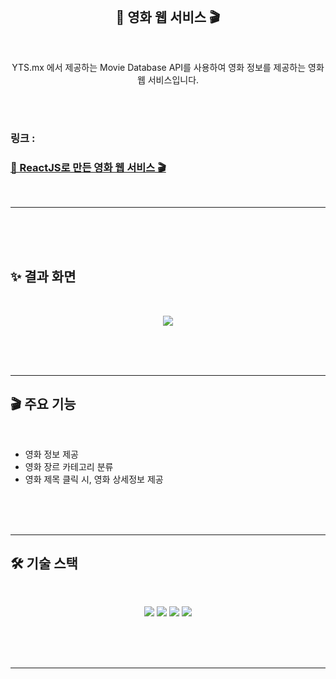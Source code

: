 <br /><br /><br />

<h2 align="middle">🎥 영화 웹 서비스 🎬<br/></h2>
<br />
<p align="middle">YTS.mx 에서 제공하는 Movie Database API를 사용하여 영화 정보를 제공하는 영화 웹 서비스입니다.</p>
<br />

<br/>

### 링크 :

### <a href="https://alsth712.github.io/react-movie-app/">🎥 ReactJS로 만든 영화 웹 서비스 🎬</a>

<br/>

---

<br /><br /><br />

## ✨ 결과 화면

<br/>

<p align="center">
<img src="https://user-images.githubusercontent.com/81960250/175765785-744e2624-34f7-4f90-9d43-99449eccbff7.gif" />
</p>

<br /><br /><br />

---

## 🎬 주요 기능

<br/>

- 영화 정보 제공
- 영화 장르 카테고리 분류
- 영화 제목 클릭 시, 영화 상세정보 제공

<br /><br /><br />

---

## 🛠 기술 스택

<br/>

<p align="middle">
  <img src="https://img.shields.io/badge/html-E34F26?style=for-the-badge&logo=html5&logoColor=white" />
  <img src="https://img.shields.io/badge/css-1572B6?style=for-the-badge&logo=css3&logoColor=white" />
  <img src="https://img.shields.io/badge/javascript-F7DF1E?style=for-the-badge&logo=javascript&logoColor=white" />
  <img src="https://img.shields.io/badge/react-61DAFB?style=for-the-badge&logo=react&logoColor=black">
</p>

<br /><br /><br />

---
